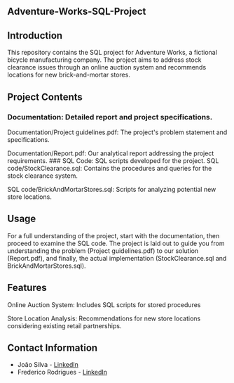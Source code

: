 ## Adventure-Works-SQL-Project

## Introduction
This repository contains the SQL project for Adventure Works, a fictional bicycle manufacturing company. The project aims to address stock clearance issues through an online auction system and recommends locations for new brick-and-mortar stores.

## Project Contents
### Documentation: Detailed report and project specifications.
Documentation/Project guidelines.pdf: The project's problem statement and specifications.
<p> Documentation/Report.pdf: Our analytical report addressing the project requirements.
### SQL Code: SQL scripts developed for the project.
SQL code/StockClearance.sql: Contains the procedures and queries for the stock clearance system.
<p> SQL code/BrickAndMortarStores.sql: Scripts for analyzing potential new store locations.

## Usage
For a full understanding of the project, start with the documentation, then proceed to examine the SQL code. The project is laid out to guide you from understanding the problem (Project guidelines.pdf) to our solution (Report.pdf), and finally, the actual implementation (StockClearance.sql and BrickAndMortarStores.sql).

## Features
Online Auction System: Includes SQL scripts for stored procedures
<p> Store Location Analysis: Recommendations for new store locations considering existing retail partnerships.

## Contact Information
- João Silva - [LinkedIn](https://www.linkedin.com/in/joao-silva-8625034a/)
- Frederico Rodrigues - [LinkedIn](https://www.linkedin.com/in/frederico-rodrigues-895897101/)

